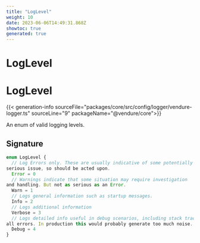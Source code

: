 ```yaml
---
title: "LogLevel"
weight: 10
date: 2023-06-06T14:49:31.868Z
showtoc: true
generated: true
---
```

<!-- This file was generated from the Vendure source. Do not modify. Instead, re-run the "docs:build" script -->

# LogLevel
<div class="symbol">


# LogLevel

{{< generation-info sourceFile="packages/core/src/config/logger/vendure-logger.ts" sourceLine="9" packageName="@vendure/core">}}

An enum of valid logging levels.

## Signature

```TypeScript
enum LogLevel {
  // Log Errors only. These are usually indicative of some potentially
serious issue, so should be acted upon.
  Error = 0
  // Warnings indicate that some situation may require investigation
and handling. But not as serious as an Error.
  Warn = 1
  // Logs general information such as startup messages.
  Info = 2
  // Logs additional information
  Verbose = 3
  // Logs detailed info useful in debug scenarios, including stack traces for
all errors. In production this would probably generate too much noise.
  Debug = 4
}
```
</div>
